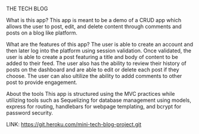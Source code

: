 THE TECH BLOG

What is this app?
This app is meant to be a demo of a CRUD app which allows the user to post, edit, and delete content through comments and posts on a blog like platform.

What are the features of this app?
The user is able to create an account and then later log into the platform using session validation. Once validated, the user is able to create a post featuring a title and body of content to be added to their feed. The user also has the ability to review their history of posts on the dashboard and are able to edit or delete each post if they choose. The user can also ultilize the ability to addd comments to other post to provide engagement.

About the tools
This app is structured using the MVC practices while utilizing tools such as Sequelizing for database management using models, express for routing, handlebars for webpage templating, and bcrypt for password security.

LINK:
https://git.heroku.com/mini-tech-blog-project.git
